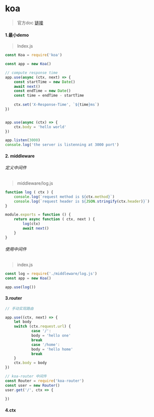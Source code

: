 # koa

> 官方doc  [链接](https://koajs.com/)

#### 1.最小demo

> Index.js

```js
const Koa = require('koa')

const app = new Koa()

// compute response time
app.use(async (ctx, next) => {
	const startTime = new Date()
	await next()
	const endTime = new Date()
	const time = endTime - startTime
	
	ctx.set('X-Response-Time', `${time}ms`)
})


app.use(async (ctx) => {
	ctx.body = 'hello world'
})

app.listen(3000)
console.log('the server is listenning at 3000 port')
```



#### 2. middleware

###### 定义中间件

> middleware/log.js

```js
function log ( ctx ) {
    console.log(`request method is ${ctx.method}`)
    console.log(`request header is ${JSON.stringify(ctx.header)}`)
}

module.exports = function () {
    return async function ( ctx, next ) {
        log(ctx)
        await next()
    }
}
```

###### 使用中间件

> index.js

```js
const log = require('./middleware/log.js')
const app = new Koa()

app.use(log())
```

#### 3.router

```js
// 手动实现路由

app.use((ctx, next) => {
    let body
    switch (ctx.request.url) {
            case '/':
            body = 'hello one'
            break
            case '/home':
            body = 'hello home'
            break
    }
    ctx.body = body
})

// koa-router 中间件
const Router = require('koa-router')
const user = new Router()
user.get('/', ctx => {
    
})
```

#### 4.ctx

```js

```



